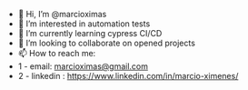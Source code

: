 - 👋 Hi, I’m @marcioximas
- 👀 I’m interested in automation tests 
- 🌱 I’m currently learning cypress CI/CD
- 💞️ I’m looking to collaborate on opened projects
- 📫 How to reach me: 
- 1 - email: marcioximas@gmail.com
- 2 - linkedin : https://www.linkedin.com/in/marcio-ximenes/

<!---
marcioximas/marcioximas is a ✨ special ✨ repository because its `README.md` (this file) appears on your GitHub profile.
You can click the Preview link to take a look at your changes.
--->
